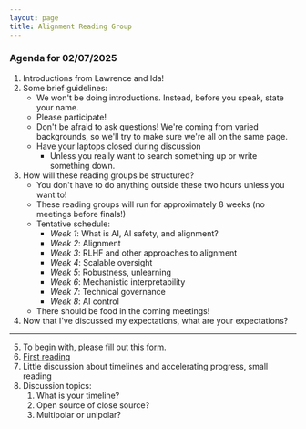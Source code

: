 ```yaml
---
layout: page
title: Alignment Reading Group
---
```

### Agenda for 02/07/2025

1. Introductions from Lawrence and Ida!
2. Some brief guidelines:
    * We won't be doing introductions. Instead, before you speak, state your name. 
    * Please participate!
    * Don't be afraid to ask questions! We're coming from varied backgrounds, so we'll try to make sure we're all on the same page.
    * Have your laptops closed during discussion 
        * Unless you really want to search something up or write something down.
3. How will these reading groups be structured?
    * You don't have to do anything outside these two hours unless you want to!
    * These reading groups will run for approximately 8 weeks (no meetings before finals!)
    * Tentative schedule:
        * *Week 1*: What is AI, AI safety, and alignment?
        * *Week 2*: Alignment
        * *Week 3*: RLHF and other approaches to alignment
        * *Week 4*: Scalable oversight
        * *Week 5*: Robustness, unlearning
        * *Week 6*: Mechanistic interpretability
        * *Week 7*: Technical governance
        * *Week 8*: AI control
    * There should be food in the coming meetings!
4. Now that I've discussed my expectations, what are your expectations? 

---

5. To begin with, please fill out this [form](https://docs.google.com/forms/d/e/1FAIpQLSeTaOr4pMsmTWqIv2rIjoZ_Jw5WCMp8HmSNvEEUqqwyILkP5Q/viewform?usp=dialog).
6. [First reading]()
5. Little discussion about timelines and accelerating progress, small reading
6. Discussion topics:
    1. What is your timeline?
    2. Open source of close source?
    3. Multipolar or unipolar?


###








